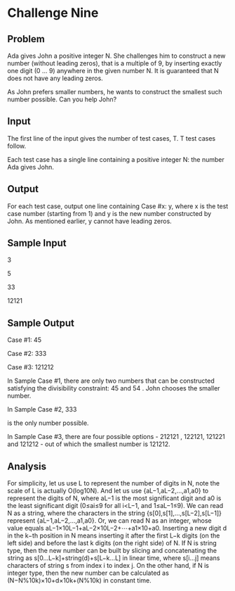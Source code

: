 # Challenge Nine
## Problem
Ada gives John a positive integer N. She challenges him to construct a new number (without leading zeros), that is a multiple of 9, by inserting exactly one digit (0 … 9) anywhere in the given number N. It is guaranteed that N
does not have any leading zeros.

As John prefers smaller numbers, he wants to construct the smallest such number possible. Can you help John? 

## Input
The first line of the input gives the number of test cases, T. 
T test cases follow.


Each test case has a single line containing a positive integer N: the number Ada gives John.
## Output
For each test case, output one line containing Case #x: y, where x is the test case number (starting from 1) and y is the new number constructed by John. As mentioned earlier, y cannot have leading zeros.
## Sample Input
3

5

33

12121
## Sample Output
Case #1: 45

Case #2: 333

Case #3: 121212


In Sample Case #1, there are only two numbers that can be constructed satisfying the divisibility constraint: 45 and 54 . John chooses the smaller number.

In Sample Case #2, 333

is the only number possible.

In Sample Case #3, there are four possible options - 212121
, 122121, 121221 and 121212 - out of which the smallest number is 121212. 

## Analysis
For simplicity, let us use L to represent the number of digits in N, note the scale of L is actually O(log10N). And let us use {aL−1,aL−2,…,a1,a0} to represent the digits of N, where aL−1 is the most significant digit and a0 is the least significant digit (0≤ai≤9 for all i<L−1, and 1≤aL−1≤9). We can read N as a string, where the characters in the string {s[0],s[1],…,s[L−2],s[L−1]} represent {aL−1,aL−2,…,a1,a0}. Or, we can read N as an integer, whose value equals aL−1×10L−1+aL−2×10L−2+⋯+a1×10+a0. Inserting a new digit d in the k−th position in N means inserting it after the first L−k digits (on the left side) and before the last k digits (on the right side) of N. If N is string type, then the new number can be built by slicing and concatenating the string as s[0…L−k]+string(d)+s[L−k…L] in linear time, where s[i…j] means characters of string s from index i to index j. On the other hand, if N is integer type, then the new number can be calculated as (N−N%10k)×10+d×10k+(N%10k) in constant time. 